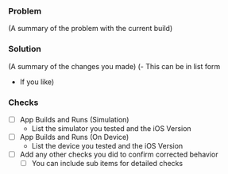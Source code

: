 ### Problem

(A summary of the problem with the current build)

### Solution

(A summary of the changes you made)
(- This can be in list form
- If you like)

### Checks
- [ ] App Builds and Runs (Simulation)
  - List the simulator you tested and the iOS Version
- [ ] App Builds and Runs (On Device)
  - List the device you tested and the iOS Version
- [ ] Add any other checks you did to confirm corrected behavior
  - [ ] You can include sub items for detailed checks 
